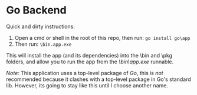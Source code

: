 # Go Backend

Quick and dirty instructions:

1) Open a cmd or shell in the root of this repo, then run:
`go install go\app`
2) Then run:
`\bin.app.exe`

This will install the app (and its dependencies) into the \bin and \pkg folders, and allow you
to run the app from the *\bin\app.exe* runnable.

_Note:_ This application uses a top-level package of *Go*, this is _not_ recommended because it
clashes with a top-level package in Go's standard lib. However, its going to stay like this until
I choose another name.